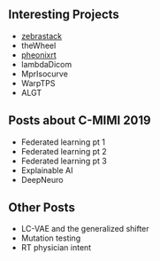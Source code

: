 ## Interesting Projects
- [zebrastack](https://github.com/dg1an3/zebrastack)
- theWheel
- [pheonixrt](https://github.com/dg1an3/pheonixrt/blob/master/README.md)
- lambdaDicom
- MprIsocurve
- WarpTPS
- ALGT

## Posts about C-MIMI 2019
- Federated learning pt 1
- Federated learning pt 2
- Federated learning pt 3
- Explainable AI
- DeepNeuro

## Other Posts
- LC-VAE and the generalized shifter
- Mutation testing
- RT physician intent
